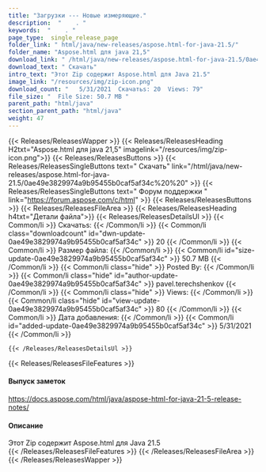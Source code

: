 ```yaml
---
title: "Загрузки --- Новые измеряющие." 
description:  "    . " 
keywords:  "    . " 
page_type:  single_release_page
folder_link: " html/java/new-releases/aspose.html-for-java-21.5/"
folder_name: "Aspose.html для java 21,5"
download_link: " /html/java/new-releases/aspose.html-for-java-21.5/0ae49e3829974a9b95455b0caf5af34c"
download_text: " Скачать"
intro_text: "Этот Zip содержит Aspose.html для Java 21.5"
image_link: "/resources/img/zip-icon.png"
download_count: "   5/31/2021  Скачатьs: 20  Views: 79"
file_size: "  File Size: 50.7 MB "
parent_path: "html/java"
section_parent_path: "html/java"
weight: 47
---
```


{{< Releases/ReleasesWapper >}}
  {{< Releases/ReleasesHeading H2txt="Aspose.html для java 21,5" imagelink="/resources/img/zip-icon.png">}}
  {{< Releases/ReleasesButtons >}}
    {{< Releases/ReleasesSingleButtons text=" Скачать" link="/html/java/new-releases/aspose.html-for-java-21.5/0ae49e3829974a9b95455b0caf5af34c%20%20" >}}
    {{< Releases/ReleasesSingleButtons text=" Форум поддержки " link="https://forum.aspose.com/c/html" >}}
  {{< Releases/ReleasesButtons >}}
  {{< Releases/ReleasesFileArea >}}
    {{< Releases/ReleasesHeading h4txt="Детали файла">}}
    {{< Releases/ReleasesDetailsUl >}}
            {{< Common/li  >}} Скачатьs: {{< /Common/li >}} 
      {{< Common/li class="downloadcount" id="dwn-update-0ae49e3829974a9b95455b0caf5af34c" >}} 20 {{< /Common/li >}} 
      {{< Common/li  >}} Размер файла: {{< /Common/li >}} 
      {{< Common/li id="size-update-0ae49e3829974a9b95455b0caf5af34c" >}} 50.7 MB {{< /Common/li >}} 
      {{< Common/li  class="hide" >}} Posted By: {{< /Common/li >}} 
      {{< Common/li class="hide" id="author-update-0ae49e3829974a9b95455b0caf5af34c" >}} pavel.terechshenkov {{< /Common/li >}} 
      {{< Common/li class="hide"  >}} Views: {{< /Common/li >}} 
      {{< Common/li class="hide" id="view-update-0ae49e3829974a9b95455b0caf5af34c" >}} 80 {{< /Common/li >}} 
      {{< Common/li  >}} Дата добавления: {{< /Common/li >}} 
      {{< Common/li id="added-update-0ae49e3829974a9b95455b0caf5af34c" >}} 5/31/2021 {{< /Common/li >}} 

    {{< /Releases/ReleasesDetailsUl >}}

  {{< Releases/ReleasesFileFeatures >}}
      <h4>Выпуск заметок</h4><div><a href="https://docs.aspose.com/html/java/aspose-html-for-java-21-5-release-notes/">https://docs.aspose.com/html/java/aspose-html-for-java-21-5-release-notes/</a></div><h4>Описание</h4><div class="HTMLDescription">Этот Zip содержит Aspose.html для Java 21.5</div>
  {{< /Releases/ReleasesFileFeatures >}}
 {{< /Releases/ReleasesFileArea >}}
{{< /Releases/ReleasesWapper >}}


